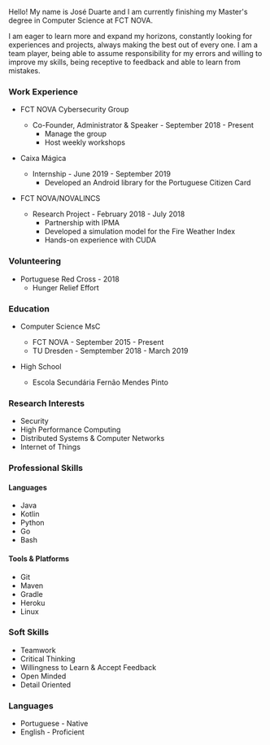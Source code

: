 Hello! My name is José Duarte and I am currently finishing my Master's degree in Computer Science at FCT NOVA.

I am eager to learn more and expand my horizons, constantly looking for experiences and projects, always making the best out of every one.
I am a team player, being able to assume responsibility for my errors and willing to improve my skills, being receptive to feedback and able to learn from mistakes.


### Work Experience

- FCT NOVA Cybersecurity Group
    - Co-Founder, Administrator & Speaker - September 2018 - Present
        - Manage the group
        - Host weekly workshops

- Caixa Mágica
    - Internship - June 2019 - September 2019
        - Developed an Android library for the Portuguese Citizen Card

- FCT NOVA/NOVALINCS
    - Research Project - February 2018 - July 2018
        - Partnership with IPMA
        - Developed a simulation model for the Fire Weather Index
        - Hands-on experience with CUDA

### Volunteering

- Portuguese Red Cross - 2018
    - Hunger Relief Effort

### Education

- Computer Science MsC
    - FCT NOVA - September 2015 - Present
    - TU Dresden - Semptember 2018 - March 2019

- High School
    - Escola Secundária Fernão Mendes Pinto

### Research Interests

- Security
- High Performance Computing
- Distributed Systems & Computer Networks
- Internet of Things

### Professional Skills

#### Languages

- Java
- Kotlin
- Python
- Go
- Bash

#### Tools & Platforms

- Git
- Maven
- Gradle
- Heroku
- Linux

### Soft Skills

- Teamwork
- Critical Thinking
- Willingness to Learn & Accept Feedback
- Open Minded
- Detail Oriented

### Languages

- Portuguese - Native
- English - Proficient